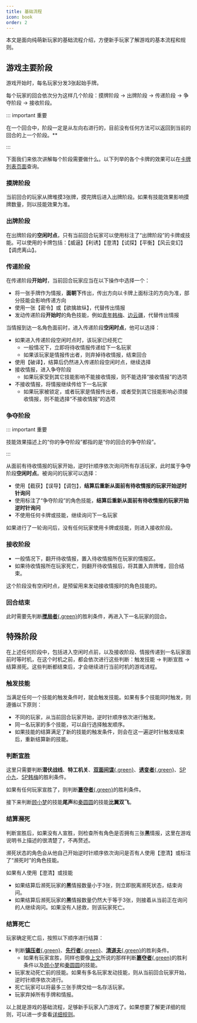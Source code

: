 ```yaml
---
title: 基础流程
icon: book
order: 2
---
```


本文是面向纯萌新玩家的基础流程介绍，方便新手玩家了解游戏的基本流程和规则。

## 游戏主要阶段

游戏开始时，每名玩家分发3张起始手牌。

每个玩家的回合依次分为这样几个阶段：摸牌阶段 &rarr; 出牌阶段 &rarr; 传递阶段 &rarr; 争夺阶段 &rarr; 接收阶段。

::: important 重要

在一个回合中，阶段一定是从左向右进行的，目前没有任何方法可以返回到当前的回合的上一个阶段。**

:::

下面我们来依次讲解每个阶段需要做什么。以下列举的各个卡牌的效果可以在[卡牌列表页面](../card/card.md)查询。

### 摸牌阶段

<Badge text="仅当前回合玩家" type="info" vertical="baseline" /> 当前回合的玩家从牌堆摸3张牌，摸完牌后进入出牌阶段。如果有技能效果影响摸牌数量，则以技能效果为准。

### 出牌阶段

<Badge text="仅当前回合玩家" type="info" vertical="baseline" /> 在出牌阶段的**空闲时点**，只有当前回合玩家可以使用标注了“出牌阶段”的卡牌或技能。可以使用的卡牌包括：【威逼】【利诱】【澄清】【试探】【平衡】【风云变幻】【调虎离山】。

### 传递阶段

<Badge text="仅当前回合玩家" type="info" vertical="baseline" /> 在传递阶段**开始时**，当前回合玩家应当在以下操作中选择一个：
- 将一张手牌作为情报，**面朝下**传出，传出方向以卡牌上面标注的方向为准，部分技能会影响传递方向
- 使用一张【密令】或【欲擒故纵】，代替传出情报
- 发动传递阶段**开始时**的角色技能，例如[青年韩梅](../skills/extend1.html#h-韩梅-特务学员)、[边云疆](../skills/extend2.html#b-边云疆-军人)，代替传出情报

<Badge text="仅待收情报所在玩家" type="note" vertical="baseline" /> 当情报到达一名角色面前时，进入传递阶段**空闲时点**，他可以选择：
- 如果进入传递阶段空闲时点时，该玩家已经死亡
  - 一般情况下，立即将待收情报传递给下一名玩家
  - 如果该玩家是情报传出者，则弃掉待收情报，结束回合
- 使用【破译】，结算后仍然进入传递阶段空闲时点，继续选择
- 接收情报，进入争夺阶段
  - 如果玩家受到其它技能影响不能接收情报，则不能选择“接收情报”的选项
- 不接收情报，将情报继续传给下一名玩家
  - 如果玩家被锁定，或者玩家是情报传出者，或者受到其它技能影响必须接收情报，则不能选择“不接收情报”的选项

### 争夺阶段

::: important 重要

技能效果描述上的“你的争夺阶段”都指的是“你的回合的争夺阶段”。

:::

<Badge text="仅被询问的玩家" type="note" vertical="baseline" /> 从面前有待收情报的玩家开始，逆时针顺序依次询问所有存活玩家，此时属于争夺阶段**空闲时点**。被询问的玩家可以选择：
- 使用【截获】【误导】【调包】，**结算后重新从面前有待收情报的玩家开始逆时针询问**
- 使用标注了“争夺阶段”的角色技能，**结算后重新从面前有待收情报的玩家开始逆时针询问**
- 不使用任何卡牌或技能，继续询问下一名玩家

如果进行了一轮询问后，没有任何玩家使用卡牌或技能，则进入接收阶段。

### 接收阶段

- 一般情况下，翻开待收情报，置入待收情报所在玩家的情报区。
- 如果待收情报所在玩家死亡，则翻开待收情报后，将其置入弃牌堆，回合结束。

这个阶段没有空闲时点，是预留用来发动接收情报时的角色技能的。

### 回合结束

此时需要先判断[**搅局者**{.green}](../card/secret_task.md)的胜利条件，再进入下一名玩家的回合。

## 特殊阶段

在上述任何阶段中，包括进入空闲时点前，以及接收阶段、情报传递到一名玩家面前时等时机，在这个时机之前，都会依次进行这些判断：触发技能 &rarr; 判断宣胜 &rarr; 结算濒死。这些判断都结束后，才会继续进行当前时机的游戏进程。

### 触发技能

当满足任何一个技能的触发条件时，就会触发技能。如果有多个技能同时触发，则遵循以下原则：
- 不同的玩家，从当前回合玩家开始，逆时针顺序依次进行触发。
- 同一名玩家的多个技能，可以自行选择触发顺序。
- 如果技能的结算满足了新的技能的触发条件，则会在这一遍逆时针触发结束后，重新结算新的技能。

### 判断宣胜

这里只需要判断**潜伏战线**、**特工机关**、[**双面间谍**{.green}](../card/secret_task.md)、[**诱变者**{.green}](../card/secret_task.md)、[SP小九](../skills/extend2.md#x-小九-sp-情报站长)、[SP韩梅](../skills/extend2.md#h-韩梅-sp-军统特务)的胜利条件。

如果有任何玩家宣胜了，则判断[**簒夺者**{.green}](../card/secret_task.md)的胜利条件。

接下来判断[顾小梦](../skills/base.md#g-顾小梦-译电科科员)的技能**尾声**和[秦圆圆](../skills/extend1.md#q-秦圆圆-风尘侠女)的技能**比翼双飞**。

### 结算濒死

判断宣胜后，如果没有人宣胜，则检查所有角色是否拥有三张**黑**情报，这里在游戏说明书上描述的很清楚了，不再赘述。

濒死状态的角色会从他自己开始逆时针顺序依次询问是否有人使用【澄清】或标注了“濒死时”的角色技能。

如果有人使用【澄清】或技能
- 如果结算后濒死玩家的**黑**情报数量小于3张，则立即脱离濒死状态，结束询问。
- 如果结算后濒死玩家的**黑**情报数量仍然大于等于3张，则接着从当前正在询问的人继续询问。如果没有人拯救，则该玩家死亡。

### 结算死亡

玩家确定死亡后，按照以下顺序进行结算：
- 判断[**镇压者**{.green}](../card/secret_task.md)、[**先行者**{.green}](../card/secret_task.md)、[**清道夫**{.green}](../card/secret_task.md)的胜利条件。
  - 如果有玩家宣胜，同样也要像[上文](#判断宣胜)所说的那样判断[**簒夺者**{.green}](../card/secret_task.md)的胜利条件以及[顾小梦](../skills/base.md#g-顾小梦-译电科科员)和[秦圆圆](../skills/extend1.md#q-秦圆圆-风尘侠女)的技能。
- 玩家发动死亡前的技能。如果有多名玩家发动技能，则从当前回合玩家开始，逆时针顺序依次进行。
- 死亡玩家可以将最多三张手牌交给一名存活玩家。
- 玩家弃掉所有手牌和情报。

以上就是游戏的基础流程，足够新手玩家入门游戏了。如果想要了解更详细的规则，可以进一步查看[详细规则](detail_rules.md)。